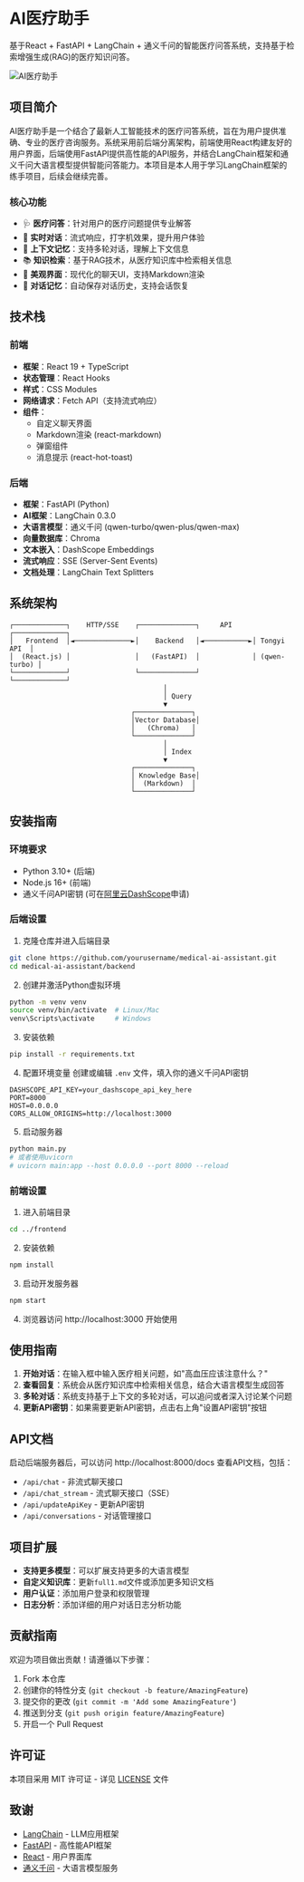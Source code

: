 # AI医疗助手

基于React + FastAPI + LangChain + 通义千问的智能医疗问答系统，支持基于检索增强生成(RAG)的医疗知识问答。

![AI医疗助手](https://i.imgur.com/XOaO7FL.png)

## 项目简介

AI医疗助手是一个结合了最新人工智能技术的医疗问答系统，旨在为用户提供准确、专业的医疗咨询服务。系统采用前后端分离架构，前端使用React构建友好的用户界面，后端使用FastAPI提供高性能的API服务，并结合LangChain框架和通义千问大语言模型提供智能问答能力。本项目是本人用于学习LangChain框架的练手项目，后续会继续完善。

### 核心功能

- 🩺 **医疗问答**：针对用户的医疗问题提供专业解答
- 💬 **实时对话**：流式响应，打字机效果，提升用户体验
- 🧠 **上下文记忆**：支持多轮对话，理解上下文信息
- 📚 **知识检索**：基于RAG技术，从医疗知识库中检索相关信息
- 🎨 **美观界面**：现代化的聊天UI，支持Markdown渲染
- 🔄 **对话记忆**：自动保存对话历史，支持会话恢复

## 技术栈

### 前端
- **框架**：React 19 + TypeScript
- **状态管理**：React Hooks
- **样式**：CSS Modules
- **网络请求**：Fetch API（支持流式响应）
- **组件**：
  - 自定义聊天界面
  - Markdown渲染 (react-markdown)
  - 弹窗组件
  - 消息提示 (react-hot-toast)

### 后端
- **框架**：FastAPI (Python)
- **AI框架**：LangChain 0.3.0
- **大语言模型**：通义千问 (qwen-turbo/qwen-plus/qwen-max)
- **向量数据库**：Chroma
- **文本嵌入**：DashScope Embeddings
- **流式响应**：SSE (Server-Sent Events)
- **文档处理**：LangChain Text Splitters

## 系统架构

```
┌─────────────┐    HTTP/SSE    ┌──────────────┐     API     ┌─────────────┐
│   Frontend  │◄──────────────►│    Backend   │◄───────────►│ Tongyi API  │
│  (React.js) │                │   (FastAPI)  │             │ (qwen-turbo) │
└─────────────┘                └──────────────┘             └─────────────┘
                                      │
                                      │ Query
                                      ▼
                              ┌──────────────┐
                              │Vector Database│
                              │   (Chroma)   │
                              └──────────────┘
                                      │
                                      │ Index
                                      ▼
                              ┌──────────────┐
                              │ Knowledge Base│
                              │  (Markdown)  │
                              └──────────────┘
```

## 安装指南

### 环境要求

- Python 3.10+ (后端)
- Node.js 16+ (前端)
- 通义千问API密钥 (可在[阿里云DashScope](https://dashscope.console.aliyun.com/)申请)

### 后端设置

1. 克隆仓库并进入后端目录
```bash
git clone https://github.com/yourusername/medical-ai-assistant.git
cd medical-ai-assistant/backend
```

2. 创建并激活Python虚拟环境
```bash
python -m venv venv
source venv/bin/activate  # Linux/Mac
venv\Scripts\activate     # Windows
```

3. 安装依赖
```bash
pip install -r requirements.txt
```

4. 配置环境变量
创建或编辑 `.env` 文件，填入你的通义千问API密钥
```
DASHSCOPE_API_KEY=your_dashscope_api_key_here
PORT=8000
HOST=0.0.0.0
CORS_ALLOW_ORIGINS=http://localhost:3000
```

5. 启动服务器
```bash
python main.py
# 或者使用uvicorn
# uvicorn main:app --host 0.0.0.0 --port 8000 --reload
```

### 前端设置

1. 进入前端目录
```bash
cd ../frontend
```

2. 安装依赖
```bash
npm install
```

3. 启动开发服务器
```bash
npm start
```

4. 浏览器访问 http://localhost:3000 开始使用

## 使用指南

1. **开始对话**：在输入框中输入医疗相关问题，如"高血压应该注意什么？"
2. **查看回复**：系统会从医疗知识库中检索相关信息，结合大语言模型生成回答
3. **多轮对话**：系统支持基于上下文的多轮对话，可以追问或者深入讨论某个问题
4. **更新API密钥**：如果需要更新API密钥，点击右上角"设置API密钥"按钮

## API文档

启动后端服务器后，可以访问 http://localhost:8000/docs 查看API文档，包括：

- `/api/chat` - 非流式聊天接口
- `/api/chat_stream` - 流式聊天接口（SSE）
- `/api/updateApiKey` - 更新API密钥
- `/api/conversations` - 对话管理接口

## 项目扩展

- **支持更多模型**：可以扩展支持更多的大语言模型
- **自定义知识库**：更新`full1.md`文件或添加更多知识文档
- **用户认证**：添加用户登录和权限管理
- **日志分析**：添加详细的用户对话日志分析功能

## 贡献指南

欢迎为项目做出贡献！请遵循以下步骤：

1. Fork 本仓库
2. 创建你的特性分支 (`git checkout -b feature/AmazingFeature`)
3. 提交你的更改 (`git commit -m 'Add some AmazingFeature'`)
4. 推送到分支 (`git push origin feature/AmazingFeature`)
5. 开启一个 Pull Request

## 许可证

本项目采用 MIT 许可证 - 详见 [LICENSE](LICENSE) 文件

## 致谢

- [LangChain](https://github.com/langchain-ai/langchain) - LLM应用框架
- [FastAPI](https://fastapi.tiangolo.com/) - 高性能API框架
- [React](https://reactjs.org/) - 用户界面库
- [通义千问](https://dashscope.aliyun.com/) - 大语言模型服务